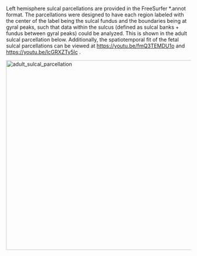 Left hemisphere sulcal parcellations are provided in the FreeSurfer *.annot format. The parcellations were designed to have each region labeled with the center of the label being the sulcal fundus and the boundaries being at gyral peaks, such that data within the sulcus (defined as sulcal banks + fundus between gyral peaks) could be analyzed. This is shown in the adult sulcal parcellation below. Additionally, the spatiotemporal fit of the fetal sulcal parcellations can be viewed at https://youtu.be/fmQ3TEMDU1o and https://youtu.be/lcGRXZTy5lc .

<img width="518" alt="adult_sulcal_parcellation" src="https://github.com/willsnyder12/sulcal_phenotype_networks/assets/19940589/deafd360-cff1-4ac0-a229-38997025ce14">
